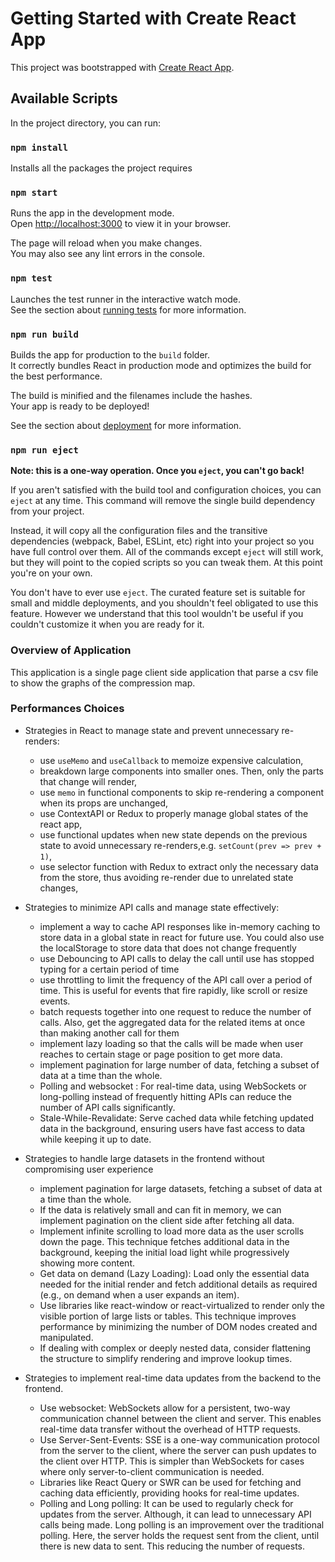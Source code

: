 # Getting Started with Create React App

This project was bootstrapped with [Create React App](https://github.com/facebook/create-react-app).

## Available Scripts

In the project directory, you can run:

### `npm install`
Installs all the packages the project requires

### `npm start`

Runs the app in the development mode.\
Open [http://localhost:3000](http://localhost:3000) to view it in your browser.

The page will reload when you make changes.\
You may also see any lint errors in the console.

### `npm test`

Launches the test runner in the interactive watch mode.\
See the section about [running tests](https://facebook.github.io/create-react-app/docs/running-tests) for more information.

### `npm run build`

Builds the app for production to the `build` folder.\
It correctly bundles React in production mode and optimizes the build for the best performance.

The build is minified and the filenames include the hashes.\
Your app is ready to be deployed!

See the section about [deployment](https://facebook.github.io/create-react-app/docs/deployment) for more information.

### `npm run eject`

**Note: this is a one-way operation. Once you `eject`, you can't go back!**

If you aren't satisfied with the build tool and configuration choices, you can `eject` at any time. This command will remove the single build dependency from your project.

Instead, it will copy all the configuration files and the transitive dependencies (webpack, Babel, ESLint, etc) right into your project so you have full control over them. All of the commands except `eject` will still work, but they will point to the copied scripts so you can tweak them. At this point you're on your own.

You don't have to ever use `eject`. The curated feature set is suitable for small and middle deployments, and you shouldn't feel obligated to use this feature. However we understand that this tool wouldn't be useful if you couldn't customize it when you are ready for it.

### Overview of Application

This application is a single page client side application that parse a csv file to show the graphs of the compression map.

### Performances Choices

- Strategies in React to manage state and prevent unnecessary re-renders: 
  - use `useMemo` and `useCallback` to memoize expensive calculation,
  - breakdown large components into smaller ones. Then, only the parts that change will render,
  - use `memo` in functional components to skip re-rendering a component when its props are unchanged,
  - use ContextAPI or Redux to properly manage global states of the react app,
  - use functional updates when new state depends on the previous state to avoid unnecessary re-renders,e.g. `setCount(prev => prev + 1)`,
  - use selector function with Redux to extract only the necessary data from the store, thus avoiding re-render due to unrelated state changes,

- Strategies to minimize API calls and manage state effectively:
  - implement a way to cache API responses like in-memory caching to store data in a global state in react for future use. You could also use the
  localStorage to store data that does not change frequently
  - use Debouncing to API calls to delay the call until use has stopped typing for a certain period of time
  - use throttling to limit the frequency of the API call over a period of time. This is useful for events that fire rapidly, like scroll or resize events.
  - batch requests together into one request to reduce the number of calls. Also, get the aggregated data for the related items at once than making
  another call for them
  - implement lazy loading so that the calls will be made when user reaches to certain stage or page position to get more data.
  - implement pagination for large number of data, fetching a subset of data at a time than the whole.
  - Polling and websocket : For real-time data, using WebSockets or long-polling instead of frequently hitting APIs can reduce the number of API calls significantly.
  - Stale-While-Revalidate: Serve cached data while fetching updated data in the background, ensuring users have fast access to data while keeping it up to date.

- Strategies to handle large datasets in the frontend without compromising user experience
  - implement pagination for large datasets, fetching a subset of data at a time than the whole.
  - If the data is relatively small and can fit in memory, we can implement pagination on the client side after fetching all data.
  - Implement infinite scrolling to load more data as the user scrolls down the page. This technique fetches additional data in the background, keeping the initial load light while progressively showing more content.
  - Get data on demand (Lazy Loading): Load only the essential data needed for the initial render and fetch additional details as required (e.g., on demand when a user expands an item).
  - Use libraries like react-window or react-virtualized to render only the visible portion of large lists or tables. This technique improves performance by minimizing the number of DOM nodes created and manipulated.
  - If dealing with complex or deeply nested data, consider flattening the structure to simplify rendering and improve lookup times.

- Strategies to implement real-time data updates from the backend to the frontend.
  - Use websocket: WebSockets allow for a persistent, two-way communication channel between the client and server. This enables real-time data transfer without the overhead of HTTP requests.
  - Use Server-Sent-Events: SSE is a one-way communication protocol from the server to the client, where the server can push updates to the client over HTTP. This is simpler than WebSockets for cases where only server-to-client communication is needed.
  - Libraries like React Query or SWR can be used for fetching and caching data efficiently, providing hooks for real-time updates.
  - Polling and Long polling: It can be used to regularly check for updates from the server. Although, it can lead to unnecessary API calls being made.
  Long polling is an improvement over the traditional polling. Here, the server holds the request sent from the client, until there is new data to sent. This reducing the number of requests.


